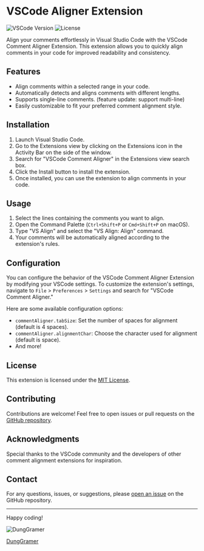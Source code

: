 # VSCode Aligner Extension

![VSCode Version](https://img.shields.io/badge/VSCode-1.0.0-blue)
![License](https://img.shields.io/github/license/DungGramer/vs-aligner)

Align your comments effortlessly in Visual Studio Code with the VSCode Comment Aligner Extension. This extension allows you to quickly align comments in your code for improved readability and consistency.

## Features

- Align comments within a selected range in your code.
- Automatically detects and aligns comments with different lengths.
- Supports single-line comments. (feature update: support multi-line)
- Easily customizable to fit your preferred comment alignment style.

## Installation

1. Launch Visual Studio Code.
2. Go to the Extensions view by clicking on the Extensions icon in the Activity Bar on the side of the window.
3. Search for "VSCode Comment Aligner" in the Extensions view search box.
4. Click the Install button to install the extension.
5. Once installed, you can use the extension to align comments in your code.

## Usage

1. Select the lines containing the comments you want to align.
2. Open the Command Palette (`Ctrl+Shift+P` or `Cmd+Shift+P` on macOS).
3. Type "VS Align" and select the "VS Align: Align" command.
4. Your comments will be automatically aligned according to the extension's rules.

## Configuration

You can configure the behavior of the VSCode Comment Aligner Extension by modifying your VSCode settings. To customize the extension's settings, navigate to `File` > `Preferences` > `Settings` and search for "VSCode Comment Aligner."

Here are some available configuration options:

- `commentAligner.tabSize`: Set the number of spaces for alignment (default is 4 spaces).
- `commentAligner.alignmentChar`: Choose the character used for alignment (default is space).
- And more!
<!-- - `commentAligner.ignorePatterns`: Define patterns to ignore lines that should not be aligned.   -->

## License

This extension is licensed under the [MIT License](LICENSE).

## Contributing

Contributions are welcome! Feel free to open issues or pull requests on the [GitHub repository](https://github.com/DungGramer/vs-aligner).

## Acknowledgments

Special thanks to the VSCode community and the developers of other comment alignment extensions for inspiration.

## Contact

For any questions, issues, or suggestions, please [open an issue](https://github.com/DungGramer/vs-aligner/issues) on the GitHub repository.

---

Happy coding!

![DungGramer](https://avatars.githubusercontent.com/DungGramer)

[DungGramer](https://github.com/DungGramer)
